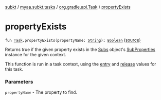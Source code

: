 [subkt](../../index.md) / [myaa.subkt.tasks](../index.md) / [org.gradle.api.Task](index.md) / [propertyExists](./property-exists.md)

# propertyExists

`fun `[`Task`](https://docs.gradle.org/current/javadoc/org/gradle/api/Task.html)`.propertyExists(propertyName: `[`String`](https://kotlinlang.org/api/latest/jvm/stdlib/kotlin/-string/index.html)`): `[`Boolean`](https://kotlinlang.org/api/latest/jvm/stdlib/kotlin/-boolean/index.html) [(source)](https://github.com/Myaamori/SubKt/blob/0.1.10/src/main/kotlin/myaa/subkt/tasks/plugin.kt#L246)

Returns true if the given property exists in the [Subs](../-subs/index.md) object's [SubProperties](../-sub-properties/index.md) instance
for the given context.

This function is run in a task context, using the [entry](entry.md) and [release](release.md) values for this task.

### Parameters

`propertyName` - The property to find.